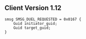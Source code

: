 ## Client Version 1.12

```rust,ignore
smsg SMSG_DUEL_REQUESTED = 0x0167 {
    Guid initiator_guid;    
    Guid target_guid;    
}

```
